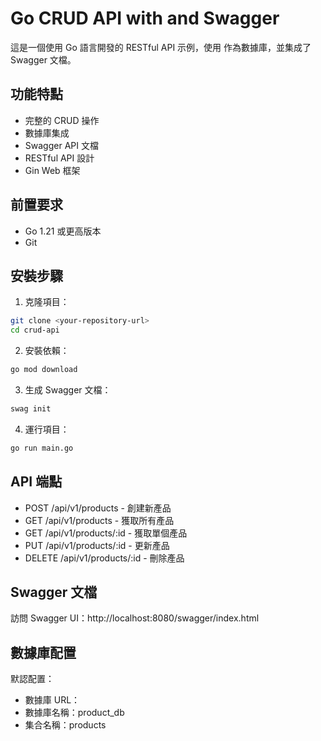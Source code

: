 # Go CRUD API with  and Swagger

這是一個使用 Go 語言開發的 RESTful API 示例，使用  作為數據庫，並集成了 Swagger 文檔。

## 功能特點

- 完整的 CRUD 操作
-  數據庫集成
- Swagger API 文檔
- RESTful API 設計
- Gin Web 框架

## 前置要求

- Go 1.21 或更高版本
- Git

## 安裝步驟

1. 克隆項目：
```bash
git clone <your-repository-url>
cd crud-api
```

2. 安裝依賴：
```bash
go mod download
```

3. 生成 Swagger 文檔：
```bash
swag init
```

4. 運行項目：
```bash
go run main.go
```

## API 端點

- POST /api/v1/products - 創建新產品
- GET /api/v1/products - 獲取所有產品
- GET /api/v1/products/:id - 獲取單個產品
- PUT /api/v1/products/:id - 更新產品
- DELETE /api/v1/products/:id - 刪除產品

## Swagger 文檔

訪問 Swagger UI：http://localhost:8080/swagger/index.html

## 數據庫配置

默認配置：
- 數據庫 URL：
- 數據庫名稱：product_db
- 集合名稱：products 